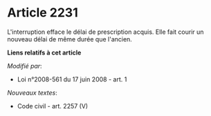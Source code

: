 # Article 2231

L'interruption efface le délai de prescription acquis. Elle fait courir un nouveau délai de même durée que l'ancien.

**Liens relatifs à cet article**

_Modifié par_:

  - Loi n°2008-561 du 17 juin 2008 - art. 1

_Nouveaux textes_:

  - Code civil - art. 2257 (V)
